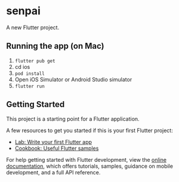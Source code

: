 # senpai

A new Flutter project.

## Running the app (on Mac)

1. `flutter pub get`
2.  cd ios
3.  `pod install`
4.  Open iOS Simulator or Android Studio simulator
5.  `flutter run`

## Getting Started

This project is a starting point for a Flutter application.

A few resources to get you started if this is your first Flutter project:

- [Lab: Write your first Flutter app](https://docs.flutter.dev/get-started/codelab)
- [Cookbook: Useful Flutter samples](https://docs.flutter.dev/cookbook)

For help getting started with Flutter development, view the
[online documentation](https://docs.flutter.dev/), which offers tutorials,
samples, guidance on mobile development, and a full API reference.
